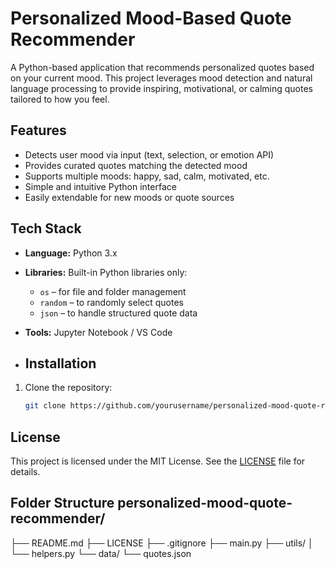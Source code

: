 
# Personalized Mood-Based Quote Recommender

A Python-based application that recommends personalized quotes based on your current mood. This project leverages mood detection and natural language processing to provide inspiring, motivational, or calming quotes tailored to how you feel.

## Features
- Detects user mood via input (text, selection, or emotion API)
- Provides curated quotes matching the detected mood
- Supports multiple moods: happy, sad, calm, motivated, etc.
- Simple and intuitive Python interface
- Easily extendable for new moods or quote sources

## Tech Stack
- **Language:** Python 3.x
- **Libraries:** Built-in Python libraries only:
  - `os` – for file and folder management
  - `random` – to randomly select quotes
  - `json` – to handle structured quote data
- **Tools:** Jupyter Notebook / VS Code

- ## Installation
1. Clone the repository:
   ```bash
   git clone https://github.com/yourusername/personalized-mood-quote-recommender.git

## License
This project is licensed under the MIT License. See the [LICENSE](LICENSE) file for details.



## Folder Structure personalized-mood-quote-recommender/
├── README.md
├── LICENSE 
├── .gitignore
├── main.py
├── utils/ 
│ └── helpers.py
└── data/
└── quotes.json
